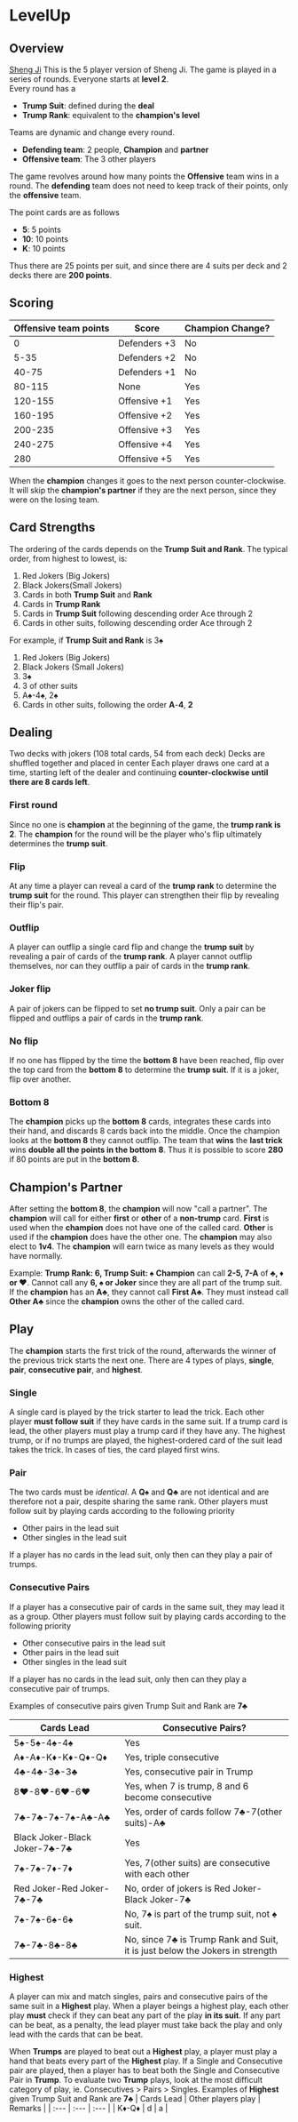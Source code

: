 # LevelUp
## Overview
[Sheng Ji](https://en.wikipedia.org/wiki/Sheng_ji)
This is the 5 player version of Sheng Ji.
The game is played in a series of rounds.
Everyone starts at **level 2**.  
Every round has a 
* **Trump Suit**: defined during the **deal**
* **Trump Rank**: equivalent to the  **champion's level**

Teams are dynamic and change every round.
* **Defending team**: 2 people, **Champion** and **partner**
*  **Offensive team**: The 3 other players

The game revolves around how many points the **Offensive** team wins in a round.  The **defending** team does not need to keep track of their points, only the **offensive** team.

The point cards are as follows
* **5**: 5 points
* **10**: 10 points
* **K**: 10 points

Thus there are 25 points per suit, and since there are 4 suits per deck and 2 decks there are **200 points**.

## Scoring

| Offensive team points | Score        | Champion Change? |
| --------------------- | ------------ | ---------------- |
| 0                     | Defenders +3 |       No         |
| 5-35                  | Defenders +2 |       No         |
| 40-75                 | Defenders +1 |       No         |
| 80-115                | None         |       Yes        |
| 120-155               | Offensive +1 |       Yes        |
| 160-195               | Offensive +2 |       Yes        |
| 200-235               | Offensive +3 |       Yes        |
| 240-275               | Offensive +4 |       Yes        |
| 280                   | Offensive +5 |       Yes        |

When the **champion** changes it goes to the next person counter-clockwise.
It will skip the **champion's partner** if they are the next person, since they were on the losing team.

## Card Strengths
The ordering of the cards depends on the **Trump Suit and Rank**.  The typical order, from highest to lowest, is: 
1. Red Jokers (Big Jokers)
2. Black Jokers(Small Jokers)
3. Cards in both **Trump Suit** and **Rank**
4. Cards in **Trump Rank**
5. Cards in **Trump Suit** following descending order Ace through 2
6. Cards in other suits, following descending order Ace through 2


For example, if **Trump Suit and Rank** is 3♠
1. Red Jokers (Big Jokers)
2. Black Jokers (Small Jokers)
3. 3♠
4. 3 of other suits
5. A♠-4♠, 2♠
6. Cards in other suits, following the order  **A**-**4**, **2**

## Dealing
Two decks with jokers (108 total cards, 54 from each deck)
Decks are shuffled together and placed in center
Each player draws one card at a time, starting left of the dealer and continuing **counter-clockwise until there are 8 cards left**.

### First round
Since no one is **champion** at the beginning of the game, the **trump rank is 2**.
The **champion** for the round will be the player who's flip ultimately determines the **trump suit**.
### Flip
At any time a player can reveal a card of the **trump rank** to determine the **trump suit** for the round.  This player can strengthen their flip by revealing their flip's pair.
### Outflip
A player can outflip a single card flip and change the **trump suit** by revealing a pair of cards of the **trump rank**.  A player cannot outflip themselves, nor can they outflip a pair of cards in the **trump rank**.
### Joker flip
A pair of jokers can be flipped to set **no trump suit**.  Only a pair can be flipped and outflips a pair of cards in the **trump rank**.
### No flip
If no one has flipped by the time the **bottom 8** have been reached, flip over the top card from the **bottom 8** to determine the **trump suit**.  If it is a joker, flip over another.
### Bottom 8
The **champion** picks up the **bottom 8** cards, integrates these cards into their hand, and discards 8 cards back into the middle.  Once the champion looks at the **bottom 8** they cannot outflip.  The team that **wins** the **last trick** wins **double all the points in the bottom 8**.  Thus it is possible to score **280** if 80 points are put in the **bottom 8**.

## Champion's Partner

After setting the **bottom 8**, the **champion** will now "call a partner".
The **champion** will call for either **first** or **other** of a **non-trump** card.
**First** is used when the **champion** does not have one of the called card.
**Other** is used if the **champion** does have the other one.
The **champion** may also elect to **1v4**.  The **champion** will earn twice as many levels as they would have normally.

Example:
**Trump Rank: 6, Trump Suit: ♠**
**Champion** can call **2-5, 7-A** of **♣, ♦ or ♥**.
Cannot call any **6, ♠ or Joker** since they are all part of the trump suit.
If the **champion** has an **A♣**, they cannot call **First A♣**.  They must instead call **Other A♣** since the **champion** owns the other of the called card.
## Play
The **champion** starts the first trick of the round, afterwards the winner of the previous trick starts the next one.
There are 4 types of plays, **single**, **pair**, **consecutive pair**, and **highest**.
### Single
A single card is played by the trick starter to lead the trick.  Each other player **must follow suit** if they have cards in the same suit.  If a trump card is lead, the other players must play a trump card if they have any.  The highest trump, or if no trumps are played, the highest-ordered card of the suit lead takes the trick.  In cases of ties, the card played first wins.
### Pair
The two cards must be *identical*.  A **Q♠** and **Q♣** are not identical and are therefore not a pair, despite sharing the same rank.
Other players must follow suit by playing cards according to the following priority

-   Other pairs in the lead suit
-   Other singles in the lead suit

If a player has no cards in the lead suit, only then can they play a pair of trumps.

### Consecutive Pairs
If a player has a consecutive pair of cards in the same suit, they may lead it as a group.
Other players must follow suit by playing cards according to the following priority
 * Other consecutive pairs in the lead suit
 * Other pairs in the lead suit
 * Other singles in the lead suit

If a player has no cards in the lead suit, only then can they play a consecutive pair of trumps.

Examples of consecutive pairs given Trump Suit and Rank are **7♣**

| Cards Lead                    | Consecutive Pairs?                                                           |
| ----------------------------- | ---------------------------------------------------------------------------- |
| 5♠-5♠-4♠-4♠                   | Yes                                                                          |
| A♦-A♦-K♦-K♦-Q♦-Q♦             | Yes, triple consecutive                                                      |
| 4♣-4♣-3♣-3♣                   | Yes, consecutive pair in Trump                                               |
| 8♥-8♥-6♥-6♥                   | Yes, when 7 is trump, 8 and 6 become consecutive                             |
| 7♣-7♣-7♠-7♠-A♣-A♣             | Yes, order of cards follow 7♣-7(other suits)-A♣                              |
| Black Joker-Black Joker-7♣-7♣ | Yes                                                                          |
| 7♠-7♠-7♦-7♦                   | Yes, 7(other suits) are consecutive with each other                          |
| Red Joker-Red Joker-7♣-7♣     | No, order of jokers is Red Joker-Black Joker-7♣                              |
| 7♠-7♠-6♠-6♠                   | No, 7♠ is part of the trump suit, not ♠ suit.                                |
| 7♣-7♣-8♣-8♣                   | No, since 7♣ is Trump Rank and Suit, it is just below the Jokers in strength |

### Highest
A player can mix and match singles, pairs and consecutive pairs of the same suit in a **Highest** play.
When a player beings a highest play, each other play **must** check if they can beat any part of the play **in its suit**.  If any part can be beat, as a penalty, the lead player must take back the play and only lead with the cards that can be beat.

When **Trumps** are played to beat out a **Highest** play, a player must play a hand that beats every part of the **Highest** play.  If a Single and Consecutive pair are played, then a player has to beat both the Single and Consecutive Pair in **Trump**.  To evaluate two **Trump** plays, look at the most difficult category of play, ie. Consecutives > Pairs > Singles.
Examples of **Highest** given Trump Suit and Rank are **7♣**
| Cards Lead       | Other players play                  | Remarks       |
| :---             | :---                                | :---          |
| K♦-Q♦            |          d                          |      a        |